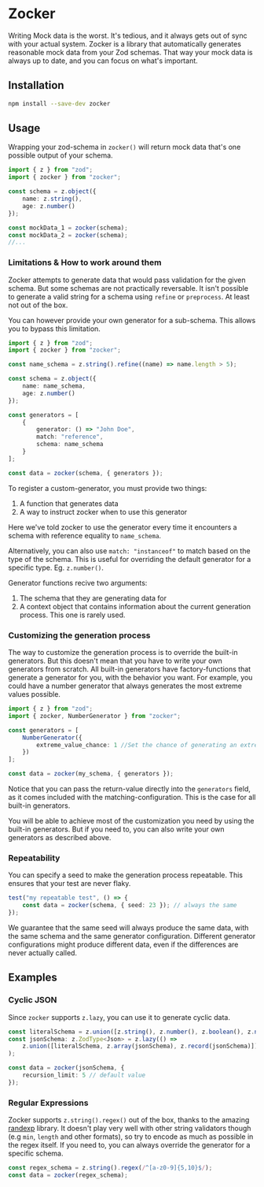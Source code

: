 # Zocker

Writing Mock data is the worst. It's tedious, and it always gets out of sync with your actual system.
Zocker is a library that automatically generates reasonable mock data from your Zod schemas. That way your mock data is always up to date, and you can focus on what's important.

## Installation

```bash
npm install --save-dev zocker
```

## Usage

Wrapping your zod-schema in `zocker()` will return mock data that's one possible output of your schema.

```typescript
import { z } from "zod";
import { zocker } from "zocker";

const schema = z.object({
	name: z.string(),
	age: z.number()
});

const mockData_1 = zocker(schema);
const mockData_2 = zocker(schema);
//...
```

### Limitations & How to work around them

Zocker attempts to generate data that would pass validation for the given schema. But some schemas are not practically reversable. It isn't possible to generate a valid string for a schema using `refine` or `preprocess`. At least not out of the box.

You can however provide your own generator for a sub-schema. This allows you to bypass this limitation.

```typescript
import { z } from "zod";
import { zocker } from "zocker";

const name_schema = z.string().refine((name) => name.length > 5);

const schema = z.object({
	name: name_schema,
	age: z.number()
});

const generators = [
	{
		generator: () => "John Doe",
		match: "reference",
		schema: name_schema
	}
];

const data = zocker(schema, { generators });
```

To register a custom-generator, you must provide two things:

1. A function that generates data
2. A way to instruct zocker when to use this generator

Here we've told zocker to use the generator every time it encounters a schema with reference equality to `name_schema`.

Alternatively, you can also use `match: "instanceof"` to match based on the type of the schema. This is useful for overriding the default generator for a specific type. Eg. `z.number()`.

Generator functions recive two arguments:

1. The schema that they are generating data for
2. A context object that contains information about the current generation process. This one is rarely used.

### Customizing the generation process

The way to customize the generation process is to override the built-in generators. But this doesn't mean that you have to write your own generators from scratch. All built-in generators have factory-functions that generate a generator for you, with the behavior you want. For example, you could have a number generator that always generates the most extreme values possible.

```typescript
import { z } from "zod";
import { zocker, NumberGenerator } from "zocker";

const generators = [
	NumberGenerator({
		extreme_value_chance: 1 //Set the chance of generating an extreme value to 100%
	})
];

const data = zocker(my_schema, { generators });
```

Notice that you can pass the return-value directly into the `generators` field, as it comes included with the matching-configuration. This is the case for all built-in generators.

You will be able to achieve most of the customization you need by using the built-in generators. But if you need to, you can also write your own generators as described above.

### Repeatability

You can specify a seed to make the generation process repeatable. This ensures that your test are never flaky.

```typescript
test("my repeatable test", () => {
	const data = zocker(schema, { seed: 23 }); // always the same
});
```

We guarantee that the same seed will always produce the same data, with the same schema and the same generator configuration. Different generator configurations might produce different data, even if the differences are never actually called.

## Examples

### Cyclic JSON

Since `zocker` supports `z.lazy`, you can use it to generate cyclic data.

```typescript
const literalSchema = z.union([z.string(), z.number(), z.boolean(), z.null()]);
const jsonSchema: z.ZodType<Json> = z.lazy(() =>
	z.union([literalSchema, z.array(jsonSchema), z.record(jsonSchema)])
);

const data = zocker(jsonSchema, {
	recursion_limit: 5 // default value
});
```

### Regular Expressions

Zocker supports `z.string().regex()` out of the box, thanks to the amazing [randexp](https://npmjs.com/package/randexp) library. It doesn't play very well with other string validators though (e.g `min`, `length` and other formats), so try to encode as much as possible in the regex itself. If you need to, you can always override the generator for a specific schema.

```typescript
const regex_schema = z.string().regex(/^[a-z0-9]{5,10}$/);
const data = zocker(regex_schema);
```
